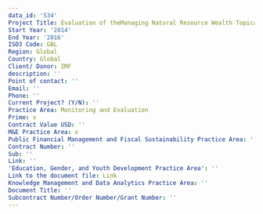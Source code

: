 ```yaml
---
data_id: '534'
Project Title: Evaluation of theManaging Natural Resource Wealth Topical Trust Fund
Start Year: '2014'
End Year: '2016'
ISO3 Code: GBL
Region: Global
Country: Global
Client/ Donor: IMF
description: ''
Point of contact: ''
Email: ''
Phone: ''
Current Project? (Y/N): ''
Practice Area: Monitoring and Evaluation
Prime: x
Contract Value USD: ''
M&E Practice Area: x
Public Financial Management and Fiscal Sustainability Practice Area: ''
Contract Number: ''
Sub: ''
Link: ''
'Education, Gender, and Youth Development Practice Area': ''
Link to the document file: Link
Knowledge Management and Data Analytics Practice Area: ''
Document Title: ''
Subcontract Number/Order Number/Grant Number: ''
---
```

